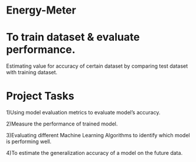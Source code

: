 # Energy-Meter

# To train dataset & evaluate performance. 

Estimating value for accuracy of certain dataset by comparing test dataset with training dataset.


# Project Tasks

1)Using model evaluation metrics to evaluate model’s accuracy.

2)Measure the performance of trained model. 

3)Evaluating different Machine Learning Algorithms to identify which model is performing well.

4)To estimate the generalization accuracy of a model on the future data.
